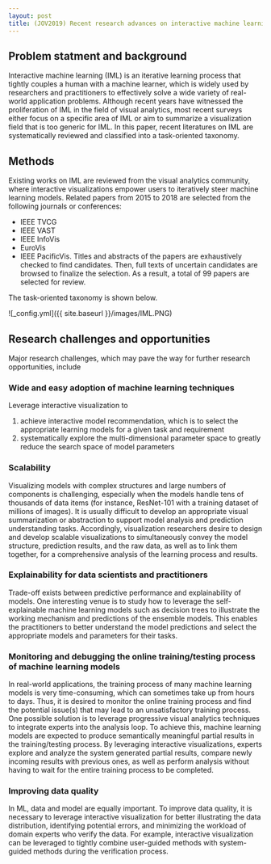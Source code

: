 ```yaml
---
layout: post
title: (JOV2019) Recent research advances on interactive machine learning
---
```


## Problem statment and background
Interactive machine learning (IML) is an iterative learning process that tightly couples a human with a machine learner, which is widely used by researchers and practitioners to effectively solve a wide variety of real-world application problems. Although recent years have witnessed the proliferation of IML in the field of visual analytics, most recent surveys either focus on a specific area of IML or aim to summarize a visualization field that is too generic for IML. In this paper, recent literatures on IML are systematically reviewed and classified into a task-oriented taxonomy.

## Methods
Existing works on IML are reviewed from the visual analytics community, where interactive visualizations empower users to iteratively steer machine learning models. Related papers from 2015 to 2018 are selected from the following journals or conferences:
* IEEE TVCG
* IEEE VAST
* IEEE InfoVis
* EuroVis
* IEEE PacificVis. 
Titles and abstracts of the papers are exhaustively checked to find candidates. Then, full texts of uncertain candidates are browsed to finalize the selection. As a result, a total of 99 papers are selected for review.

The task-oriented taxonomy is shown below.

![_config.yml]({{ site.baseurl }}/images/IML.PNG)

## Research challenges and opportunities
Major research challenges, which may pave the way for further research opportunities, include

### Wide and easy adoption of machine learning techniques
Leverage interactive visualization to
1. achieve interactive model recommendation, which is to select the appropriate learning models for a given task and requirement
2. systematically explore the multi-dimensional parameter space to greatly reduce the search space of model parameters

### Scalability
Visualizing models with complex structures and large numbers of components is challenging, especially when the models handle tens of thousands of data items (for instance, ResNet-101 with a training dataset of millions of images). It is usually difficult to develop an appropriate visual summarization or abstraction to support model analysis and prediction understanding tasks. Accordingly, visualization researchers desire to design and develop scalable visualizations to simultaneously convey the model structure, prediction results, and the raw data, as well as to link them together, for a comprehensive analysis of the learning process and results.

### Explainability for data scientists and practitioners
Trade-off exists between predictive performance and explainability of models. One interesting venue is to study how to leverage the self-explainable machine learning models such as decision trees to illustrate the working mechanism and predictions of the ensemble models. This enables the practitioners to better understand the model predictions and select the appropriate models
and parameters for their tasks.

### Monitoring and debugging the online training/testing process of machine learning models
In real-world applications, the training process of many machine learning models is very time-consuming, which can sometimes take up from hours to days. Thus, it is desired to monitor the online training process and find the potential issue(s) that may lead to an unsatisfactory training process. One possible solution is to leverage progressive visual analytics techniques to integrate experts into the analysis loop. To achieve this, machine learning models are expected to produce semantically meaningful partial results in the training/testing process. By leveraging interactive visualizations, experts explore and analyze the system generated partial results, compare newly incoming results with previous ones, as well as perform analysis without having to wait for the entire training process to be completed.

### Improving data quality
In ML, data and model are equally important. To improve data quality, it is necessary to leverage interactive visualization for better illustrating the data distribution, identifying potential errors, and minimizing the workload of domain experts who verify the data. For example, interactive visualization can be leveraged to tightly combine user-guided methods with system-guided methods during the verification process.
